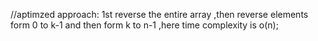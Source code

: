 //aptimzed approach: 1st reverse the entire array ,then reverse elements form 0 to k-1 and then form k to n-1 ,here time complexity is o(n);